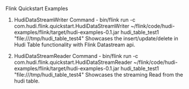 Flink Quickstart Examples

1. HudiDataStreamWriter
Command - bin/flink run -c com.hudi.flink.quickstart.HudiDataStreamWriter ~/flink/code/hudi-examples/flink/target/hudi-examples-0.1.jar hudi_table_test1 "file:///tmp/hudi_table_test4"
Showcases the insert/update/delete in Hudi Table functionality with Flink Datastream api.

2. HudiDataStreamReader
Command - bin/flink run -c com.hudi.flink.quickstart.HudiDataStreamReader ~/flink/code/hudi-examples/flink/target/hudi-examples-0.1.jar hudi_table_test1 "file:///tmp/hudi_table_test4"
Showcases the streaming Read from the hudi table.